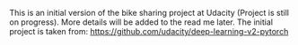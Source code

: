 This is an initial version of the bike sharing project at Udacity (Project is still on progress). More details will be added to the read me later.
The initial project is taken from: https://github.com/udacity/deep-learning-v2-pytorch

